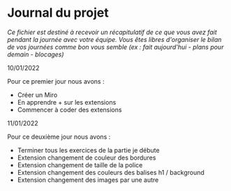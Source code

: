 # Journal du projet

*Ce fichier est destiné à recevoir un récapitulatif de ce que vous avez fait pendant la journée avec votre équipe. Vous êtes libres d'organiser le bilan de vos journées comme bon vous semble (ex : fait aujourd'hui - plans pour demain - blocages)*

10/01/2022

Pour ce premier jour nous avons :
- Créer un Miro
- En apprendre + sur les extensions 
- Commencer à coder des extensions 

11/01/2022

Pour ce deuxième jour nous avons : 
- Terminer tous les exercices de la partie je débute
- Extension changement de couleur des bordures
- Extension changement de taille de la police
- Extension changement des couleurs des balises h1 / background
- Extension changement des images par une autre 